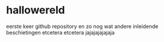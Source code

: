 # hallowereld
eerste keer github repository
en zo nog wat andere inleidende beschietingen etcetera etcetera
jajajajajajaja
